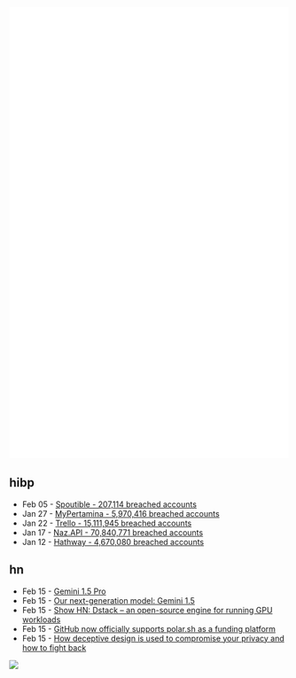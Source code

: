 ![Metrics](https://raw.githubusercontent.com/phixion/phixion/master/metrics.svg)

## hibp

<!--
for https://github.com/phixion/phixion/blob/main/.github/workflows/feeds.yml
-->
<!--START_SECTION:haveibeenpwnd-->
- Feb 05 - [Spoutible - 207,114 breached accounts](https://haveibeenpwned.com/PwnedWebsites#Spoutible)
- Jan 27 - [MyPertamina - 5,970,416 breached accounts](https://haveibeenpwned.com/PwnedWebsites#MyPertamina)
- Jan 22 - [Trello - 15,111,945 breached accounts](https://haveibeenpwned.com/PwnedWebsites#Trello)
- Jan 17 - [Naz.API - 70,840,771 breached accounts](https://haveibeenpwned.com/PwnedWebsites#NazApi)
- Jan 12 - [Hathway - 4,670,080 breached accounts](https://haveibeenpwned.com/PwnedWebsites#Hathway)
<!--END_SECTION:haveibeenpwnd-->

## hn

<!--
for https://github.com/phixion/phixion/blob/main/.github/workflows/feeds.yml
-->
<!--START_SECTION:hn-->
- Feb 15 - [Gemini 1.5 Pro](https://twitter.com/JeffDean/status/1758146022726041615)
- Feb 15 - [Our next-generation model: Gemini 1.5](https://blog.google/technology/ai/google-gemini-next-generation-model-february-2024/)
- Feb 15 - [Show HN: Dstack – an open-source engine for running GPU workloads](https://dstack.ai/)
- Feb 15 - [GitHub now officially supports polar.sh as a funding platform](https://twitter.com/birk/status/1758087210211909649)
- Feb 15 - [How deceptive design is used to compromise your privacy and how to fight back](https://consciousdigital.org/deceptive-design-patterns/)
<!--END_SECTION:hn-->

<!--
for https://yhype.me
-->
![](https://hit.yhype.me/github/profile?user_id=13013670)
